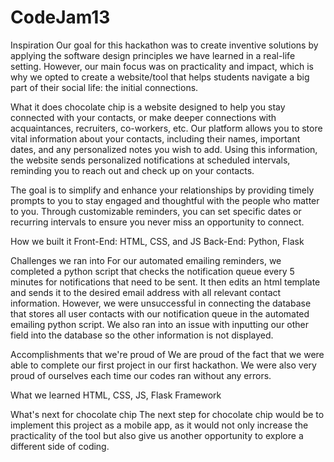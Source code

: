 # CodeJam13
Inspiration
Our goal for this hackathon was to create inventive solutions by applying the software design principles we have learned in a real-life setting. However, our main focus was on practicality and impact, which is why we opted to create a website/tool that helps students navigate a big part of their social life: the initial connections.

What it does
chocolate chip is a website designed to help you stay connected with your contacts, or make deeper connections with acquaintances, recruiters, co-workers, etc. Our platform allows you to store vital information about your contacts, including their names, important dates, and any personalized notes you wish to add. Using this information, the website sends personalized notifications at scheduled intervals, reminding you to reach out and check up on your contacts.

The goal is to simplify and enhance your relationships by providing timely prompts to you to stay engaged and thoughtful with the people who matter to you. Through customizable reminders, you can set specific dates or recurring intervals to ensure you never miss an opportunity to connect.

How we built it
Front-End: HTML, CSS, and JS Back-End: Python, Flask

Challenges we ran into
For our automated emailing reminders, we completed a python script that checks the notification queue every 5 minutes for notifications that need to be sent. It then edits an html template and sends it to the desired email address with all relevant contact information. However, we were unsuccessful in connecting the database that stores all user contacts with our notification queue in the automated emailing python script. We also ran into an issue with inputting our other field into the database so the other information is not displayed.

Accomplishments that we're proud of
We are proud of the fact that we were able to complete our first project in our first hackathon. We were also very proud of ourselves each time our codes ran without any errors.

What we learned
HTML, CSS, JS, Flask Framework

What's next for chocolate chip
The next step for chocolate chip would be to implement this project as a mobile app, as it would not only increase the practicality of the tool but also give us another opportunity to explore a different side of coding.

